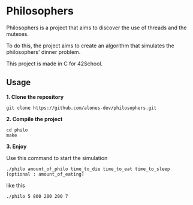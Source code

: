 # Philosophers
Philosophers is a project that aims to discover the use of threads and the mutexes. 

To do this, the project aims to create an algorithm that simulates the philosophers' dinner problem. 

This project is made in C for 42School.

## Usage
**1. Clone the repository**
```
git clone https://github.com/alones-dev/philosophers.git
```
**2. Compile the project**
```
cd philo
make
```
**3. Enjoy**

Use this command to start the simulation 
```
./philo amount_of_philo time_to_die time_to_eat time_to_sleep [optional : amount_of_eating]
```
like this
```
./philo 5 800 200 200 7
```
